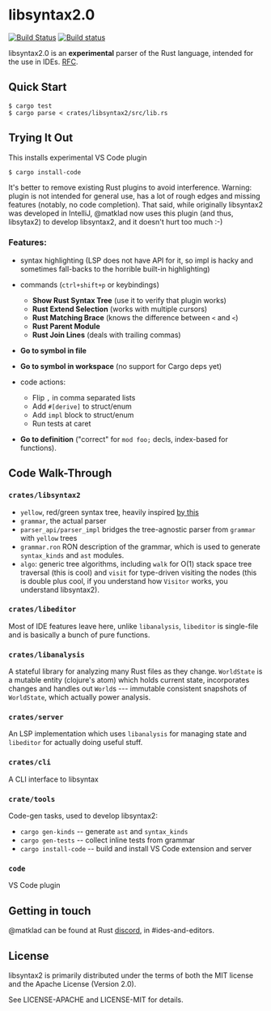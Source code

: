 # libsyntax2.0

[![Build Status](https://travis-ci.org/matklad/libsyntax2.svg?branch=master)](https://travis-ci.org/matklad/libsyntax2)
[![Build status](https://ci.appveyor.com/api/projects/status/j56x1hbje8rdg6xk/branch/master?svg=true)](https://ci.appveyor.com/project/matklad/libsyntax2/branch/master)


libsyntax2.0 is an **experimental** parser of the Rust language,
intended for the use in IDEs.
[RFC](https://github.com/rust-lang/rfcs/pull/2256).


## Quick Start

```
$ cargo test
$ cargo parse < crates/libsyntax2/src/lib.rs
```


## Trying It Out

This installs experimental VS Code plugin

```
$ cargo install-code
```

It's better to remove existing Rust plugins to avoid interference.
Warning: plugin is not intended for general use, has a lot of rough
edges and missing features (notably, no code completion). That said,
while originally libsyntax2 was developed in IntelliJ, @matklad now
uses this plugin (and thus, libsytax2) to develop libsyntax2, and it
doesn't hurt too much :-)


### Features:

* syntax highlighting (LSP does not have API for it, so impl is hacky
  and sometimes fall-backs to the horrible built-in highlighting)
  
* commands (`ctrl+shift+p` or keybindings)
  - **Show Rust Syntax Tree** (use it to verify that plugin works)
  - **Rust Extend Selection** (works with multiple cursors)
  - **Rust Matching Brace** (knows the difference between `<` and `<`)
  - **Rust Parent Module**
  - **Rust Join Lines** (deals with trailing commas)
  
* **Go to symbol in file**

* **Go to symbol in workspace** (no support for Cargo deps yet)

* code actions:
  - Flip `,` in comma separated lists
  - Add `#[derive]` to struct/enum
  - Add `impl` block to struct/enum
  - Run tests at caret
  
* **Go to definition** ("correct" for `mod foo;` decls, index-based for functions).


## Code Walk-Through

### `crates/libsyntax2`

- `yellow`, red/green syntax tree, heavily inspired [by this](https://github.com/apple/swift/tree/ab68f0d4cbf99cdfa672f8ffe18e433fddc8b371/lib/Syntax)
- `grammar`, the actual parser
- `parser_api/parser_impl` bridges the tree-agnostic parser from `grammar` with `yellow` trees
- `grammar.ron` RON description of the grammar, which is used to
  generate `syntax_kinds` and `ast` modules.
- `algo`: generic tree algorithms, including `walk` for O(1) stack
  space tree traversal (this is cool) and `visit` for type-driven
  visiting the nodes (this is double plus cool, if you understand how
  `Visitor` works, you understand libsyntax2).
  

### `crates/libeditor`

Most of IDE features leave here, unlike `libanalysis`, `libeditor` is
single-file and is basically a bunch of pure functions.


### `crates/libanalysis`

A stateful library for analyzing many Rust files as they change.
`WorldState` is a mutable entity (clojure's atom) which holds current
state, incorporates changes and handles out `World`s --- immutable
consistent snapshots of `WorldState`, which actually power analysis. 


### `crates/server`

An LSP implementation which uses `libanalysis` for managing state and
`libeditor` for actually doing useful stuff.


### `crates/cli`

A CLI interface to libsyntax

### `crate/tools`

Code-gen tasks, used to develop libsyntax2:

- `cargo gen-kinds` -- generate `ast` and `syntax_kinds`
- `cargo gen-tests` -- collect inline tests from grammar
- `cargo install-code` -- build and install VS Code extension and server

### `code`

VS Code plugin


## Getting in touch

@matklad can be found at Rust
[discord](https://discordapp.com/invite/rust-lang), in
#ides-and-editors.


## License

libsyntax2 is primarily distributed under the terms of both the MIT license
and the Apache License (Version 2.0).

See LICENSE-APACHE and LICENSE-MIT for details.
